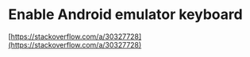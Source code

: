 # Enable Android emulator keyboard

[https://stackoverflow.com/a/30327728](https://stackoverflow.com/a/30327728)